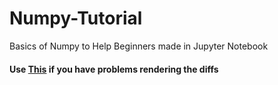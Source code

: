 # Numpy-Tutorial
Basics of Numpy to Help Beginners made in Jupyter Notebook

#### **Use [This](https://nbviewer.jupyter.org/github/Syzygianinfern0/Numpy-Tutorial/tree/master/) if you have problems rendering the diffs**
